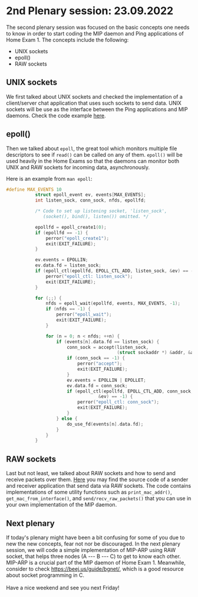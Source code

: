 # 2nd Plenary session: 23.09.2022 #

The second plenary session was focused on the basic concepts one needs to know
in order to start coding the MIP daemon and Ping applications of Home Exam 1.
The concepts include the following:

* UNIX sockets
* epoll()
* RAW sockets

## UNIX sockets ##

We first talked about UNIX sockets and checked the implementation of a
client/server chat application that uses such sockets to send data. UNIX sockets
will be use as the interface between the Ping applications and MIP daemons.
Check the code example
[here](https://github.com/kr1stj0n/plenaries-in3230-in4230-h21/tree/main/p2_23-09-2022/unix_sockets).

## epoll() ##

Then we talked about `epoll`, the great tool which monitors
multiple file descriptors to see if `read()` can be called on any of them.
`epoll()` will be used heavily in the Home Exams so that the daemons
can monitor both UNIX and RAW sockets for incoming data, asynchronously.

Here is an example from `man epoll`:

```c
#define MAX_EVENTS 10
           struct epoll_event ev, events[MAX_EVENTS];
           int listen_sock, conn_sock, nfds, epollfd;

           /* Code to set up listening socket, 'listen_sock',
              (socket(), bind(), listen()) omitted. */

           epollfd = epoll_create1(0);
           if (epollfd == -1) {
               perror("epoll_create1");
               exit(EXIT_FAILURE);
           }

           ev.events = EPOLLIN;
           ev.data.fd = listen_sock;
           if (epoll_ctl(epollfd, EPOLL_CTL_ADD, listen_sock, &ev) == -1) {
               perror("epoll_ctl: listen_sock");
               exit(EXIT_FAILURE);
           }

           for (;;) {
               nfds = epoll_wait(epollfd, events, MAX_EVENTS, -1);
               if (nfds == -1) {
                   perror("epoll_wait");
                   exit(EXIT_FAILURE);
               }

               for (n = 0; n < nfds; ++n) {
                   if (events[n].data.fd == listen_sock) {
                       conn_sock = accept(listen_sock,
                                          (struct sockaddr *) &addr, &addrlen);
                       if (conn_sock == -1) {
                           perror("accept");
                           exit(EXIT_FAILURE);
                       }
                       ev.events = EPOLLIN | EPOLLET;
                       ev.data.fd = conn_sock;
                       if (epoll_ctl(epollfd, EPOLL_CTL_ADD, conn_sock,
                                   &ev) == -1) {
                           perror("epoll_ctl: conn_sock");
                           exit(EXIT_FAILURE);
                       }
                   } else {
                       do_use_fd(events[n].data.fd);
                   }
               }
           }
```

## RAW sockets ##

Last but not least, we talked about RAW sockets and how to send and receive
packets over them.
[Here](https://github.com/kr1stj0n/plenaries-in3230-in4230-h22/tree/main/p2_23-09-2022/raw_sockets)
you may find the source code of a sender and receiver application that send data
via RAW sockets. The code contains implementations of some utility functions
such as `print_mac_addr()`, `get_mac_from_interface()`, and
`send/recv_raw_packets()` that you can use in your own implementation of the MIP
daemon.

## Next plenary ##

If today's plenary might have been a bit confusing for some of you due to new
the new concepts, fear not nor be discouraged. In the next plenary session, we
will code a simple implementation of MIP-ARP using RAW socket, that helps three
nodes (A --- B --- C) to get to know each other. MIP-ARP is a crucial part of
the MIP daemon of Home Exam 1. Meanwhile, consider to check
<https://beej.us/guide/bgnet/>, which is a good resource about socket
programming in C.</br>
</br>
Have a nice weekend and see you next Friday!
